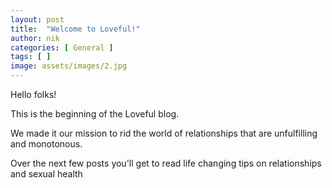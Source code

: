 ```yaml
---
layout: post
title:  "Welcome to Loveful!"
author: nik
categories: [ General ]
tags: [ ]
image: assets/images/2.jpg
---
```


Hello folks!

This is the beginning of the Loveful blog.

We made it our mission to rid the world of relationships that are unfulfilling and monotonous. 

Over the next few posts you'll get to read life changing tips on relationships and sexual health
